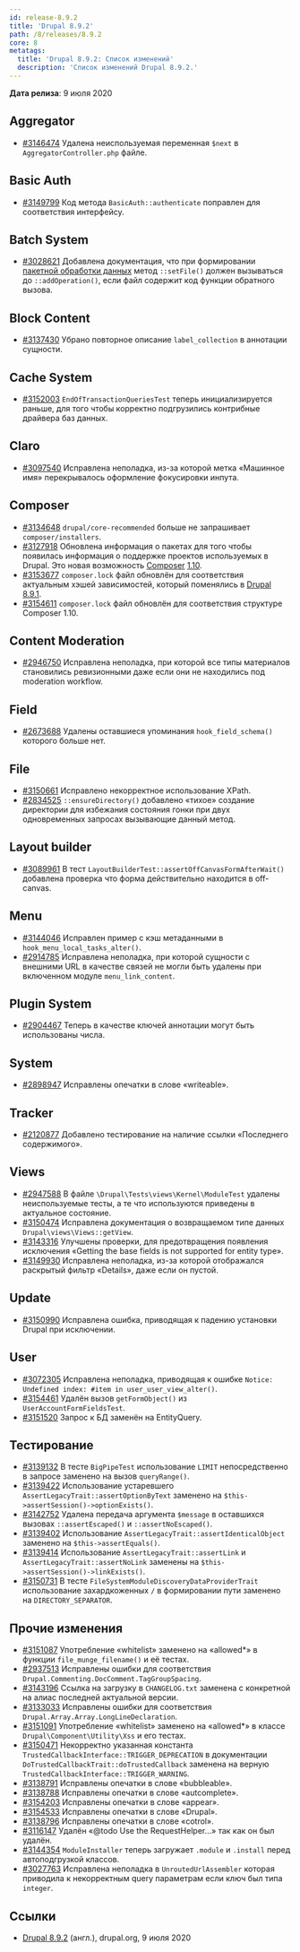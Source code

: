 ```yaml
---
id: release-8.9.2
title: 'Drupal 8.9.2'
path: /8/releases/8.9.2
core: 8
metatags:
  title: 'Drupal 8.9.2: Список изменений'
  description: 'Список изменений Drupal 8.9.2.'
---
```


**Дата релиза**: 9 июля 2020

## Aggregator

- [#3146474](https://www.drupal.org/project/drupal/issues/3146474) Удалена неиспользуемая переменная `$next` в `AggregatorController.php` файле.

## Basic Auth

- [#3149799](https://www.drupal.org/project/drupal/issues/3149799) Код метода `BasicAuth::authenticate` поправлен для соответствия интерфейсу.

## Batch System

- [#3028621](https://www.drupal.org/project/drupal/issues/3028621) Добавлена документация, что при формировании [пакетной обработки данных](../../../batches/index.md) метод `::setFile()` должен вызываться до `::addOperation()`, если файл содержит код функции обратного вызова.

## Block Content

- [#3137430](https://www.drupal.org/project/drupal/issues/3137430) Убрано повторное описание `label_collection` в аннотации сущности.

## Cache System

- [#3152003](https://www.drupal.org/project/drupal/issues/3152003) `EndOfTransactionQueriesTest` теперь инициализируется раньше, для того чтобы корректно подгрузились контрибные драйвера баз данных.

## Claro

- [#3097540](https://www.drupal.org/project/drupal/issues/3097540) Исправлена неполадка, из-за которой метка «Машинное имя» перекрывалось оформление фокусировки инпута.

## Composer

- [#3134648](https://www.drupal.org/node/3134648) `drupal/core-recommended` больше не запрашивает `composer/installers`.
- [#3127918](https://www.drupal.org/project/drupal/issues/3127918) Обновлена информация о пакетах для того чтобы появилась информация о поддержке проектов используемых в Drupal. Это новая возможность [Composer](../../../../../composer/index.md) [1.10](https://blog.packagist.com/composer-fund/).
- [#3153677](https://www.drupal.org/project/drupal/issues/3153677) `composer.lock` файл обновлён для соответствия актуальным хэшей зависимостей, который поменялись в [Drupal 8.9.1](../8.9.1/index.md).
- [#3154611](https://www.drupal.org/project/drupal/issues/3154611) `composer.lock` файл обновлён для соответствия структуре Composer 1.10.

## Content Moderation

- [#2946750](https://www.drupal.org/project/drupal/issues/2946750) Исправлена неполадка, при которой все типы материалов становились ревизионными даже если они не находились под moderation workflow.

## Field

- [#2673688](https://www.drupal.org/project/drupal/issues/2673688) Удалены оставшиеся упоминания `hook_field_schema()` которого больше нет.

## File

- [#3150661](https://www.drupal.org/project/drupal/issues/3150661) Исправлено некорректное использование XPath.
- [#2834525](https://www.drupal.org/project/drupal/issues/2834525) `::ensureDirectory()` добавлено «тихое» создание директории для избежания состояния гонки при двух одновременных запросах вызывающие данный метод.

## Layout builder

- [#3089961](https://www.drupal.org/project/drupal/issues/3089961) В тест `LayoutBuilderTest::assertOffCanvasFormAfterWait()` добавлена проверка что форма действительно находится в off-canvas.

## Menu

- [#3144046](https://www.drupal.org/project/drupal/issues/3144046) Исправлен пример с кэш метаданными в `hook_menu_local_tasks_alter()`.
- [#2914785](https://www.drupal.org/project/drupal/issues/2914785) Исправлена неполадка, при которой сущности с внешними URL в качестве связей не могли быть удалены при включенном модуле `menu_link_content`.

## Plugin System

- [#2904467](https://www.drupal.org/project/drupal/issues/2904467) Теперь в качестве ключей аннотации могут быть использованы числа.

## System

- [#2898947](https://www.drupal.org/project/drupal/issues/2898947) Исправлены опечатки в слове «writeable».

## Tracker

- [#2120877](https://www.drupal.org/project/drupal/issues/2120877) Добавлено тестирование на наличие ссылки «Последнего содержимого».

## Views

- [#2947588](https://www.drupal.org/project/drupal/issues/2947588) В файле `\Drupal\Tests\views\Kernel\ModuleTest` удалены неиспользуемые тесты, а те что используются приведены в актуальное состояние.
- [#3150474](https://www.drupal.org/project/drupal/issues/3150474) Исправлена документация о возвращаемом типе данных `Drupal\views\Views::getView`.
- [#3143316](https://www.drupal.org/project/drupal/issues/3143316) Улучшены проверки, для предотвращения появления исключения «Getting the base fields is not supported for entity type».
- [#3149930](https://www.drupal.org/project/drupal/issues/3149930) Исправлена неполадка, из-за которой отображался раскрытый фильтр «Details», даже если он пустой.

## Update

- [#3150990](https://www.drupal.org/project/drupal/issues/3150990) Исправлена ошибка, приводящая к падению установки Drupal при исключении.

## User

- [#3072305](https://www.drupal.org/project/drupal/issues/3072305) Исправлена неполадка, приводящая к ошибке `Notice: Undefined index: #item in user_user_view_alter()`.
- [#3154461](https://www.drupal.org/project/drupal/issues/3154461) Удалён вызов `getFormObject()` из `UserAccountFormFieldsTest`.
- [#3151520](https://www.drupal.org/project/drupal/issues/3151520) Запрос к БД заменён на EntityQuery.

## Тестирование

- [#3139132](https://www.drupal.org/project/drupal/issues/3139132) В тесте `BigPipeTest` использование `LIMIT` непосредственно в запросе заменено на вызов `queryRange()`.
- [#3139422](https://www.drupal.org/project/drupal/issues/3139422) Использование устаревшего `AssertLegacyTrait::assertOptionByText` заменено на `$this->assertSession()->optionExists()`.
- [#3142752](https://www.drupal.org/project/drupal/issues/3142752) Удалена передача аргумента `$message` в оставшихся вызовах `::assertEscaped()` и `::assertNoEscaped()`.
- [#3139402](https://www.drupal.org/project/drupal/issues/3139402) Использование `AssertLegacyTrait::assertIdenticalObject` заменено на `$this->assertEquals()`.
- [#3139414](https://www.drupal.org/project/drupal/issues/3139414) Использование `AssertLegacyTrait::assertLink` и `AssertLegacyTrait::assertNoLink` заменены на `$this->assertSession()->linkExists()`.
- [#3150731](https://www.drupal.org/project/drupal/issues/3150731) В тесте `FileSystemModuleDiscoveryDataProviderTrait` использование захардкоженных `/` в формировании пути заменено на `DIRECTORY_SEPARATOR`.

## Прочие изменения

- [#3151087](https://www.drupal.org/project/drupal/issues/3151087) Употребление «whitelist» заменено на «allowed*» в функции `file_munge_filename()` и её тестах.
- [#2937513](https://www.drupal.org/project/drupal/issues/2937513) Исправлены ошибки для соответствия `Drupal.Commenting.DocComment.TagGroupSpacing`.
- [#3143196](https://www.drupal.org/project/drupal/issues/3143196) Ссылка на загрузку в `CHANGELOG.txt` заменена с конкретной на алиас последней актуальной версии.
- [#3133033](https://www.drupal.org/project/drupal/issues/3133033) Исправлены ошибки для соответствия `Drupal.Array.Array.LongLineDeclaration`.
- [#3151091](https://www.drupal.org/project/drupal/issues/3151091) Употребление «whitelist» заменено на «allowed*» в классе `Drupal\Component\Utility\Xss` и его тестах.
- [#3150471](https://www.drupal.org/project/drupal/issues/3150471) Некорректно указанная константа `TrustedCallbackInterface::TRIGGER_DEPRECATION` в документации `DoTrustedCallbackTrait::doTrustedCallback` заменена на верную `TrustedCallbackInterface::TRIGGER_WARNING`.
- [#3138791](https://www.drupal.org/project/drupal/issues/3138791) Исправлены опечатки в слове «bubbleable».
- [#3138788](https://www.drupal.org/project/drupal/issues/3138788) Исправлены опечатки в слове «autcomplete».
- [#3154203](https://www.drupal.org/project/drupal/issues/3154203) Исправлены опечатки в слове «appear».
- [#3154533](https://www.drupal.org/project/drupal/issues/3154533) Исправлены опечатки в слове «Drupal».
- [#3138796](https://www.drupal.org/project/drupal/issues/3138796) Исправлены опечатки в слове «cotrol».
- [#3116147](https://www.drupal.org/project/drupal/issues/3116147) Удалён «@todo Use the RequestHelper…» так как он был удалён.
- [#3144354](https://www.drupal.org/project/drupal/issues/3144354) `ModuleInstaller` теперь загружает `.module` и `.install` перед автоподгрузкой классов.
- [#3027763](https://www.drupal.org/project/drupal/issues/3027763) Исправлена неполадка в `UnroutedUrlAssembler` которая приводила к некорректным query параметрам если ключ был типа `integer`.

## Ссылки

- [Drupal 8.9.2](https://www.drupal.org/project/drupal/releases/8.9.2) (англ.), drupal.org, 9 июля 2020